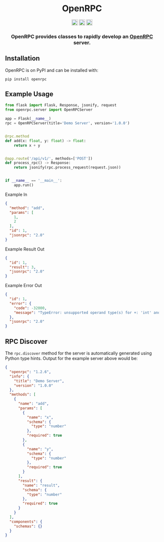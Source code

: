 <div align=center>
  <h1>OpenRPC</h1>
  <img src="https://img.shields.io/badge/License-AGPL%20v3-blue.svg"
   height="20"
   alt="License: AGPL v3">
  <img src="https://img.shields.io/badge/code%20style-black-000000.svg"
   height="20"
   alt="Code style: black">
  <a href="https://gitlab.com/mburkard/openrpc/-/blob/main/CONTRIBUTING.md">
    <img src="https://img.shields.io/static/v1.svg?label=Contributions&message=Welcome&color=2267a0"
     height="20"
     alt="Contributions Welcome">
  </a>
  <h3>OpenRPC provides classes to rapidly develop an
  <a href="https://open-rpc.org">OpenRPC</a> server.</h3>
</div>

## Installation

OpenRPC is on PyPI and can be installed with:

```shell
pip install openrpc
```

## Example Usage

```python
from flask import Flask, Response, jsonify, request
from openrpc.server import OpenRPCServer

app = Flask(__name__)
rpc = OpenRPCServer(title='Demo Server', version='1.0.0')


@rpc.method
def add(x: float, y: float) -> float:
    return x + y


@app.route('/api/v1/', methods=['POST'])
def process_rpc() -> Response:
    return jsonify(rpc.process_request(request.json))


if __name__ == '__main__':
    app.run()
```

Example In

```json
{
  "method": "add",
  "params": [
    1,
    2
  ],
  "id": 1,
  "jsonrpc": "2.0"
}
```

Example Result Out

```json
{
  "id": 1,
  "result": 3,
  "jsonrpc": "2.0"
}
```

Example Error Out

```json
{
  "id": 1,
  "error": {
    "code": -32000,
    "message": "TypeError: unsupported operand type(s) for +: 'int' and 'str'"
  },
  "jsonrpc": "2.0"
}
```

## RPC Discover

The `rpc.discover` method for the server is automatically generated using
Python type hints. Output for the example server above would be:

```json
{
  "openrpc": "1.2.6",
  "info": {
    "title": "Demo Server",
    "version": "1.0.0"
  },
  "methods": [
    {
      "name": "add",
      "params": [
        {
          "name": "x",
          "schema": {
            "type": "number"
          },
          "required": true
        },
        {
          "name": "y",
          "schema": {
            "type": "number"
          },
          "required": true
        }
      ],
      "result": {
        "name": "result",
        "schema": {
          "type": "number"
        },
        "required": true
      }
    }
  ],
  "components": {
    "schemas": {}
  }
}
```
